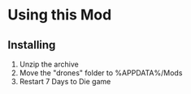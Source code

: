 # Using this Mod

## Installing
1. Unzip the archive
1. Move the "drones" folder to %APPDATA%/Mods
1. Restart 7 Days to Die game